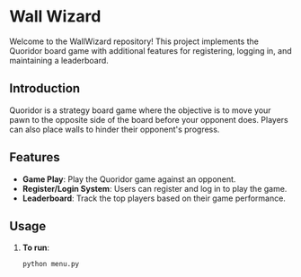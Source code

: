 # Wall Wizard

Welcome to the WallWizard repository! This project implements the Quoridor board game with additional features for registering, logging in, and maintaining a leaderboard.

## Introduction

Quoridor is a strategy board game where the objective is to move your pawn to the opposite side of the board before your opponent does. Players can also place walls to hinder their opponent's progress.

## Features

- **Game Play**: Play the Quoridor game against an opponent.
- **Register/Login System**: Users can register and log in to play the game.
- **Leaderboard**: Track the top players based on their game performance.

## Usage

1. **To run**:

    ```bash
    python menu.py
    ```

